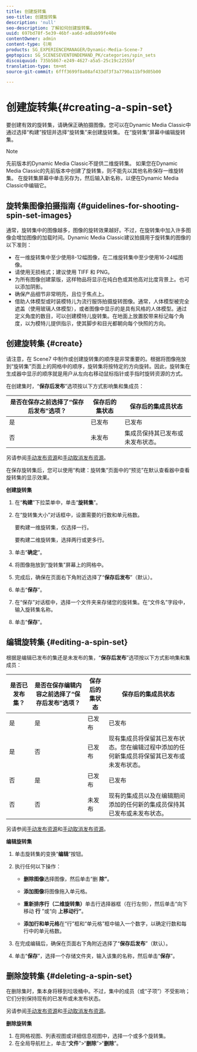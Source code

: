 ```yaml
---
title: 创建旋转集
seo-title: 创建旋转集
description: 'null'
seo-description: 了解如何创建旋转集。
uuid: 697bd78f-5e39-46bf-aa6d-ad8ab99fe40e
contentOwner: admin
content-type: 引用
products: SG_EXPERIENCEMANAGER/Dynamic-Media-Scene-7
geptopics: SG_SCENESEVENTONDEMAND_PK/categories/spin_sets
discoiquuid: 735b5867-e249-4627-a5a5-25c19c2255bf
translation-type: tm+mt
source-git-commit: 6fff3699f8a08af433df3f3a7790a11bf9d05b00

---
```



# 创建旋转集{#creating-a-spin-set}

要创建有效的旋转集，请确保正确拍摄图像。您可以在Dynamic Media Classic中通过选择“构建”按钮并选择“旋转集”来创建旋转集。 在“旋转集”屏幕中编辑旋转集。

>[!NOTE]
>
>先前版本的Dynamic Media Classic不提供二维旋转集。 如果您在Dynamic Media Classic的先前版本中创建了旋转集，则不能先以其他名称保存一维旋转集。 在旋转集屏幕中单击另存为，然后输入新名称，以便在Dynamic Media Classic中编辑它。

## 旋转集图像拍摄指南 {#guidelines-for-shooting-spin-set-images}

通常，旋转集中的图像越多，图像的旋转效果越好。不过，在旋转集中加入许多图像会增加图像的加载时间。Dynamic Media Classic建议拍摄用于旋转集的图像的以下准则：

* 在一维旋转集中至少使用8-12幅图像，在二维旋转集中至少使用16-24幅图像。
* 请使用无损格式；建议使用 TIFF 和 PNG。
* 为所有图像创建蒙版，这样物品将显示在纯白色或其他高对比度背景上。也可以添加阴影。
* 确保产品细节非常明亮，且位于焦点上。
* 借助人体模型或时装模特儿为流行服饰拍摄旋转图像。通常，人体模型被完全遮盖（使用玻璃人体模型），或者图像中显示的是具有风格的人体模型。通过定义角度的数目，可以创建模特儿旋转集。在地面上放置胶带来标记每个角度，以为模特儿提供指示，使其脚步和目光都朝向每个快照的方向。

## 创建旋转集 {#create}

请注意，在 Scene7 中制作或创建旋转集的顺序是非常重要的。根据将图像拖放到“旋转集”页面上的网格中的顺序，旋转集将按特定的方向旋转。因此，旋转集在生成器中显示的顺序就是用户从左向右移动鼠标指针或手指时旋转资源的方式。

在创建集时，“**保存后发布**”选项按以下方式影响集和集成员：

| 是否在保存之前选择了“保存后发布”选项？ | 保存后的集状态 | 保存后的集成员状态 |
|--- |--- |--- |
| 是 | 已发布 | 已发布 |
| 否 | 未发布 | 集成员保持其已发布或未发布状态。 |

另请参阅[手动发布资源](publishing-files.md#manually-publishing-assets)和[手动取消发布资源](publishing-files.md#manually-unpublishing-assets)。

在保存旋转集后，您可以使用“构建：旋转集”页面中的“预览”在默认查看器中查看旋转集的显示效果。

**创建旋转集**

1. 在“**构建**”下拉菜单中，单击“**旋转集**”。
1. 在“旋转集大小”对话框中，设置需要的行数和单元格数。

   要构建一维旋转集，仅选择一行。

   要构建二维旋转集，选择两行或更多行。

1. 单击“**确定**”。
1. 将图像拖放到“旋转集”屏幕上的网格中。
1. 完成后，确保在页面右下角附近选择了“**保存后发布**”（默认）。
1. 单击“**保存**”。
1. 在“保存”对话框中，选择一个文件夹来存储您的旋转集。在“文件名”字段中，输入旋转集名称。
1. 单击“**保存**”。

## 编辑旋转集 {#editing-a-spin-set}

根据是编辑已发布的集还是未发布的集，“**保存后发布**”选项按以下方式影响集和集成员：

| 是否已发布集？ | 是否在保存编辑内容之前选择了“保存后发布”选项？ | 保存后的集状态 | 保存后的集成员状态 |
|--- |--- |--- |--- |
| 是 | 是 | 已发布 | 已发布 |
| 是 | 否 | 已发布 | 现有集成员将保留其已发布状态。您在编辑过程中添加的任何新集成员将保留其已发布或未发布状态。 |
| 否 | 是 | 已发布 | 已发布 |
| 否 | 否 | 未发布 | 现有的集成员以及在编辑期间添加的任何新的集成员保持其已发布或未发布状态。 |

另请参阅[手动发布资源](publishing-files.md#manually-publishing-assets)和[手动取消发布资源](publishing-files.md#manually-unpublishing-assets)。

**编辑旋转集**

1. 单击旋转集的变换“**编辑**”按钮。
1. 执行任何以下操作：

   * **删除图像**&#x200B;选择图像，然后单击“删 **除”**。

   * **添加图像**&#x200B;将图像拖入单元格。

   * **重新排序行（二维旋转集）**&#x200B;单击行选择器框（在行左侧），然后单击“向下移动 **行** ”或“向 **上移动行”**。

   * **添加行和单元格**&#x200B;在“行”框和“单元格”框中输入一个数字，以确定行数和每行中的单元格数。

1. 在完成编辑后，确保在页面右下角附近选择了“**保存后发布**”（默认）。
1. 单击“**保存**”，选择一个存储文件夹，输入该集的名称，然后单击“**保存**”。

## 删除旋转集 {#deleting-a-spin-set}

在删除集时，集本身将移到垃圾桶中。不过，集中的成员（或“子项”）不受影响；它们分别保持现有的已发布或未发布状态。

另请参阅[手动发布资源](publishing-files.md#manually-publishing-assets)和[手动取消发布资源](publishing-files.md#manually-unpublishing-assets)。

**删除旋转集**

1. 在网格视图、列表视图或详细信息视图中，选择一个或多个旋转集。
1. 在全局导航栏上，单击“**文件**”&gt;“**删除**”&gt;“**删除**”。

